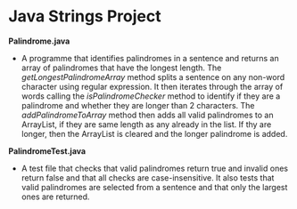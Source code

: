 # Java Strings Project

**Palindrome.java**

- A programme that identifies palindromes in a sentence and returns an array of palindromes that have the longest length. The *getLongestPalindromeArray* method splits a sentence on any non-word character using regular expression. It then iterates through the array of words calling the *isPalindromeChecker* method to identify if they are a palindrome and whether they are longer than 2 characters. The *addPalindromeToArray* method then adds all valid palindromes to an ArrayList, if they are same length as any already in the list. If thy are longer, then the ArrayList is cleared and the longer palindrome is added.

**PalindromeTest.java**

- A test file that checks that valid palindromes return true and invalid ones return false and that all checks are case-insensitive. It also tests that valid palindromes are selected from a sentence and that only the largest ones are returned.